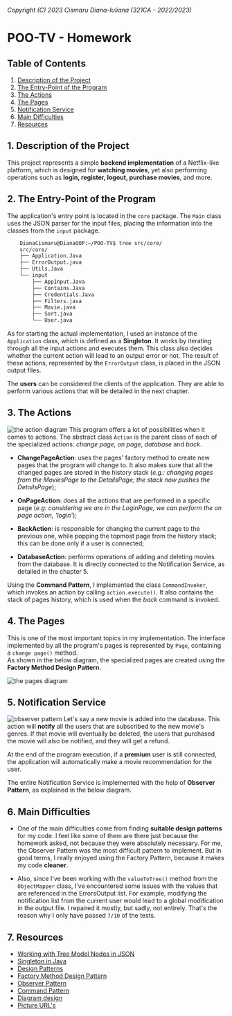 *Copyright (C) 2023 Cismaru Diana-Iuliana (321CA - 2022/2023)*

# POO-TV - Homework

## Table of Contents
1. [Description of the Project](#1-description-of-the-project)
2. [The Entry-Point of the Program](#2-the-entry-point-of-the-program)
3. [The Actions](#3-the-actions)
4. [The Pages](#4-the-pages)
5. [Notification Service](#5-notification-service)
6. [Main Difficulties](#6-main-difficulties)
7. [Resources](#7-resources)

## 1. Description of the Project
This project represents a simple **backend implementation** of a Netflix-like
platform, which is designed for **watching movies**, yet also performing
operations such as **login, register, logout, purchase movies**, and more.

## 2. The Entry-Point of the Program
The application's entry point is located in the `core` package. The `Main` 
class uses the JSON parser for the input files, placing the information into the
classes from the `input` package.

```bash
    DianaCismaru@DianaOOP:~/POO-TV$ tree src/core/
    src/core/
    ├── Application.Java
    ├── ErrorOutput.java
    ├── Utils.Java
    └── input
        ├── AppInput.Java
        ├── Contains.Java
        ├── Credentials.Java
        ├── Filters.java
        ├── Movie.java
        ├── Sort.java
        └── User.java
```

As for starting the actual implementation, I used an instance of the `Application`
class, which is defined as a **Singleton**. It works by iterating through all the
input actions and executes them. This class also decides whether the current
action will lead to an output error or not.
The result of these actions, represented by the `ErrorOutput` class, is placed
in the JSON output files. 

The **users** can be considered the clients of the application. They are able to
perform various actions that will be detailed in the next chapter.

## 3. The Actions
![the action diagram](https://i.ibb.co/XCjXJJ0/action.png "the actions")
This program offers a lot of possibilities when it comes to actions. The abstract
class `Action` is the parent class of each of the specialized actions: *change
page, on page, database* and *back*.

* **ChangePageAction**: uses the pages' factory method to create new pages that
    the program will change to. It also makes sure that all the changed pages
    are stored in the history stack (*e.g.: changing pages from the MoviesPage
    to the DetailsPage; the stack now pushes the DetailsPage*);

* **OnPageAction**: does all the actions that are performed in a specific page
    (*e.g: considering we are in the LoginPage, we can perform the on page action, 
    'login'*);

* **BackAction**: is responsible for changing the current page to the previous
    one, while popping the topmost page from the history stack; this can be
    done only if a user is connected;

* **DatabaseAction**: performs operations of adding and deleting movies from
    the database. It is directly connected to the Notification Service, as
    detailed in the chapter 5.

Using the **Command Pattern**, I implemented the class `CommandInvoker`, which
invokes an  action by calling `action.execute()`. It also contains the stack of
pages history, which is used when the *back* command is invoked.


## 4. The Pages
This is one of the most important topics in my implementation. The interface
implemented by all the program's pages is represented by `Page`, containing
a `change page()` method.\
As shown in the below diagram, the specialized pages are created using the
**Factory Method Design Pattern**.

![the pages diagram](https://i.ibb.co/jgGJWr7/pages.png "the pages")

## 5. Notification Service
![observer pattern](https://i.ibb.co/L9bZXbg/observer.png "observer pattern")
Let's say a new movie is added into the database. This action will **notify**
all the users that are subscribed to the new movie's genres. If that movie will
eventually be deleted, the users that purchased the movie will also be notified,
and they will get a refund.

At the end of the program execution, if a **premium** user is still connected, the
application will automatically make a movie recommendation for the user.

The entire Notification Service is implemented with the help of **Observer
Pattern**, as explained in the below diagram.

## 6. Main Difficulties

- One of the main difficulties come from finding **suitable design patterns**
for my code. I feel like some of them are there just because the homework asked,
not because they were absolutely necessary. For me, the Observer Pattern was
the most difficult pattern to implement. But in good terms, I really enjoyed
using the Factory Pattern, because it makes my code **cleaner**.

- Also, since I've been working with the `valueToTree()` method from the
`ObjectMapper` class, I've encountered some issues with the values that are 
referenced in the ErrorsOutput list. For example, modifying the notification
list from the current user would lead to a global modification in the output
file. I repaired it mostly, but sadly, not entirely. That's the reason why I
only have passed `7/10` of the tests.

## 7. Resources
* [Working with Tree Model Nodes in JSON](https://www.baeldung.com/jackson-json-node-tree-model)
* [Singleton in Java](https://www.geeksforgeeks.org/singleton-class-java/)
* [Design Patterns](https://ocw.cs.pub.ro/courses/poo-ca-cd/laboratoare/design-patterns)
* [Factory Method Design Pattern](https://www.javatpoint.com/factory-method-design-pattern)
* [Observer Pattern](https://www.tutorialspoint.com/design_pattern/observer_pattern.htm)
* [Command Pattern](https://www.digitalocean.com/community/tutorials/command-design-pattern)
* [Diagram design](https://canva.com)
* [Picture URL's](https://imgbb.com/)
